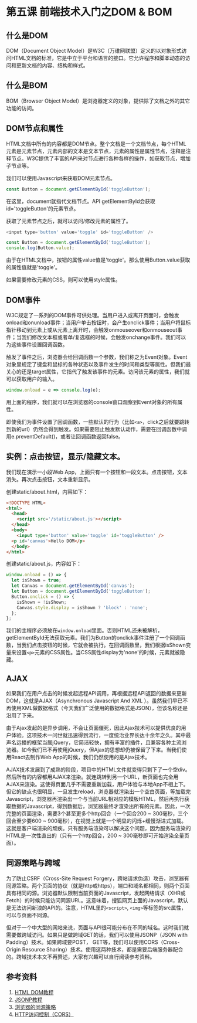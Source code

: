 # 第五课 前端技术入门之DOM & BOM

## 什么是DOM
DOM（Document Object Model）是W3C（万维网联盟）定义的以对象形式访问HTML文档的标准，它是中立于平台和语言的接口。它允许程序和脚本动态的访问和更新文档的内容、结构和样式。

## 什么是BOM
BOM（Browser Object Model）是浏览器定义的对象，提供除了文档之外的其它功能的访问。

## DOM节点和属性
HTML文档中所有的内容都是DOM节点。整个文档是一个文档节点，每个HTML元素是元素节点，元素内部的文本是文本节点，元素的属性是属性节点，注释是注释节点。W3C提供了丰富的API来对节点进行各种各样的操作，如获取节点，增加子节点等。

我们可以使用Javascript来获取DOM元素节点。
```javascript
const Button = document.getElementById('toggleButton');
```
在这里，document就指代文档节点。API getElementById会获取id='toggleButton'的元素节点。

获取了元素节点之后，就可以访问/修改元素的属性了。
```javascript
<input type='button' value='toggle' id='toggleButton' />

const Button = document.getElementById('toggleButton');
console.log(Button.value);
```
由于在HTML文档中，按钮的属性value值是'toggle'。那么使用Button.value获取的属性值就是'toggle'。

如果需要修改元素的CSS，则可以使用style属性。

## DOM事件
W3C规定了一系列的DOM事件可供处理。当用户进入或离开页面时，会触发onload和onunload事件；当用户单击按钮时，会产生onclick事件；当用户将鼠标指针移动到元素上或从元素上离开时，会触发onmouseover和onmouseout事件；当我们修改文本框或者单/复选框的时候，会触发onchange事件。我们可以为这些事件设置回调函数。

触发了事件之后，浏览器会给回调函数一个参数，我们称之为Event对象。Event对象里规定了键盘和鼠标的各种状态以及事件发生的时间和类型等属性。但我们最关心的还是target属性，它指代了触发该事件的元素。访问该元素的属性，我们就可以获取用户的输入。
```javascript
window.onload = e => console.log(e);
```
用上面的程序，我们就可以在浏览器的console窗口观察到Event对象的所有属性。

即使我们为事件设置了回调函数，一些默认的行为（比如`<a>`，click之后就要跳转到新的url）仍然会得到触发。如果需要阻止触发默认动作，需要在回调函数中调用e.preventDefault()，或者让回调函数返回false。

## 实例：点击按钮，显示/隐藏文本。
我们现在演示一小段Web App，上面只有一个按钮和一段文本。点击按钮，文本消失。再次点击按钮，文本重新显示。

创建static/about.html，内容如下：
```html
<!DOCTYPE HTML>
<html>
  <head>
    <script src='/static/about.js'></script>
  </head>
  <body>
    <input type='button' value='toggle' id='toggleButton' />
  <p id='canvas'>Hello DOM</p>
  </body>
</html>
```
创建static/about.js，内容如下：
```javascript
window.onload = () => {
  let isShown = true;
  let Canvas = document.getElementById('canvas');
  let Button = document.getElementById('toggleButton');
  Button.onclick = () => {
    isShown = !isShown;
    Canvas.style.display = isShown ? 'block' : 'none';
  };
};
```
我们的主程序必须放在`window.onload`里面。否则HTML还未被解析，getElementById无法获取元素。我们为Button的onclick事件注册了一个回调函数，当我们点击按钮的时候，它就会被执行。在回调函数里，我们根据isShown变量来设置`<p>`元素的CSS属性。当CSS属性display为'none'的时候，元素就被隐藏。

## AJAX
如果我们在用户点击的时候发起远程API调用，再根据远程API返回的数据来更新DOM，这就是AJAX（Asynchronous Javascript And XML ）。虽然我们早已不再使用XML做数据格式（今天我们广泛使用的数据格式是JSON），但该名称还是沿用了下来。

由于Ajax发起的是异步调用，不会让页面僵死，因此Ajax技术可以提供优良的用户体验。这项技术一问世就迅速得到流行，一度统治业界长达十余年之久。其中最声名远播的框架当属jQuery，它简洁轻快，拥有丰富的插件，且兼容各种主流浏览器。如今我们已不再使用jQuery，但Ajax的思想却仍被保留了下来。当我们使用React去制作Web App的时候，我们仍然使用的是Ajax技术。

AJAX技术发展到了成熟的阶段，项目中的HTML文件就变得只剩下了一个空div。然后所有的内容都用AJAX来渲染。就连跳转到另一个URL，新页面也完全用AJAX来渲染。这使得页面几乎不需要重新加载，用户体验与本地App不相上下。但它的缺点也很明显，一旦发生reload，浏览器就渲染出一个空白页面，等加载完Javascript，浏览器再渲染出一个与当前URL相对应的模板HTML，然后再执行获取数据的Javascript，得到数据后，浏览器最终才渲染出所有的元素。因此，一次完整的页面渲染，需要3个甚至更多个http回合（一个回合200 ~ 300毫秒，三个回合至少要600 ~ 900毫秒），在视觉上就是一个明显的闪烁+缓慢渐进式加载。这就是客户端渲染的顽疾。只有服务端渲染可以解决这个问题，因为服务端渲染的HTML是一次性直出的（只有一个http回合，200 ~ 300毫秒即可开始渲染全量页面）。

## 同源策略与跨域
为了防止CSRF（Cross-Site Request Forgery，跨站请求伪造）攻击，浏览器有同源策略。两个页面的协议（就是http或https），端口和域名都相同，则两个页面具有相同的源。浏览器默认限制当前页面的Javascript，发起网络请求（XHR或Fetch）的时候只能访问同源URL。这意味着，搜狐网页上面的Javascript，默认是无法访问新浪的API的。注意，HTML里的`<script>`, `<img>`等标签的src属性，可以与页面不同源。

但对于一个中大型的网站来说，页面与API很可能分布在不同的域名。这时我们就需要做跨域访问。如果只是做跨域GET的话，我们可以使用JSONP（JSON with Padding）技术。如果跨域要POST， GET等，我们可以使用CORS（Cross-Origin Resource Sharing）技术。使用这两种技术，都是需要后端服务器配合的。跨域技术本文不再赘述，大家有兴趣可以自行阅读参考资料。

## 参考资料
1. [HTML DOM教程](http://www.w3school.com.cn/htmldom/index.asp)
1. [JSONP教程](https://www.w3cschool.cn/json/json-jsonp.html)
1. [浏览器的同源策略](https://developer.mozilla.org/zh-CN/docs/Web/Security/Same-origin_policy)
1. [HTTP访问控制（CORS）](https://developer.mozilla.org/zh-CN/docs/Web/HTTP/Access_control_CORS)
